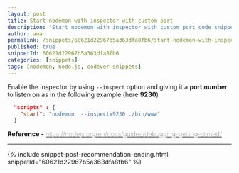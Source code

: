 ```yaml
---
layout: post
title: Start nodemon with inspector with custom port
description: "Start nodemon with inspector with custom port code snippet"
author: ama
permalink: /snippets/60621d22967b5a363dfa8fb6/start-nodemon-with-inspector-with-custom-port
published: true
snippetId: 60621d22967b5a363dfa8fb6
categories: [snippets]
tags: [nodemon, node.js, codever-snippets]
---
```


Enable the inspector by using `--inspect` option and giving it a **port number** to listen on as in the following example
(here **9230**)

```json
  "scripts" : {
    "start": "nodemon  --inspect=9230 ./bin/www"
  }
```

<span style="font-size: 0.9rem">
  <strong>Reference - </strong>
  <a href="https://nodejs.org/en/docs/guides/debugging-getting-started/" target="_blank" style="font-weight: lighter">
     https://nodejs.org/en/docs/guides/debugging-getting-started/
  </a>
</span>

<hr/>


 {% include snippet-post-recommendation-ending.html snippetId="60621d22967b5a363dfa8fb6" %}
